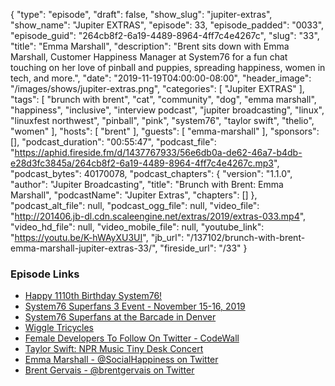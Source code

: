 {
  "type": "episode",
  "draft": false,
  "show_slug": "jupiter-extras",
  "show_name": "Jupiter EXTRAS",
  "episode": 33,
  "episode_padded": "0033",
  "episode_guid": "264cb8f2-6a19-4489-8964-4ff7c4e4267c",
  "slug": "33",
  "title": "Emma Marshall",
  "description": "Brent sits down with Emma Marshall, Customer Happiness Manager at System76 for a fun chat touching on her love of pinball and puppies, spreading happiness, women in tech, and more.",
  "date": "2019-11-19T04:00:00-08:00",
  "header_image": "/images/shows/jupiter-extras.png",
  "categories": [
    "Jupiter EXTRAS"
  ],
  "tags": [
    "brunch with brent",
    "cat",
    "community",
    "dog",
    "emma marshall",
    "happiness",
    "inclusive",
    "interview podcast",
    "jupiter broadcasting",
    "linux",
    "linuxfest northwest",
    "pinball",
    "pink",
    "system76",
    "taylor swift",
    "thelio",
    "women"
  ],
  "hosts": [
    "brent"
  ],
  "guests": [
    "emma-marshall"
  ],
  "sponsors": [],
  "podcast_duration": "00:55:47",
  "podcast_file": "https://aphid.fireside.fm/d/1437767933/56e6db0a-de62-46a7-b4db-e28d3fc3845a/264cb8f2-6a19-4489-8964-4ff7c4e4267c.mp3",
  "podcast_bytes": 40170078,
  "podcast_chapters": {
    "version": "1.1.0",
    "author": "Jupiter Broadcasting",
    "title": "Brunch with Brent: Emma Marshall",
    "podcastName": "Jupiter Extras",
    "chapters": []
  },
  "podcast_alt_file": null,
  "podcast_ogg_file": null,
  "video_file": "http://201406.jb-dl.cdn.scaleengine.net/extras/2019/extras-033.mp4",
  "video_hd_file": null,
  "video_mobile_file": null,
  "youtube_link": "https://youtu.be/K-hWAyXU3UI",
  "jb_url": "/137102/brunch-with-brent-emma-marshall-jupiter-extras-33/",
  "fireside_url": "/33"
}


### Episode Links

  * [Happy 1110th Birthday System76!](https://twitter.com/system76/status/1192631181872959488 "Happy 1110th Birthday System76!")
  * [System76 Superfans 3 Event - November 15-16, 2019](https://blog.system76.com/post/188835953849/winners-of-superfan-3-mission-to-thelio "System76 Superfans 3 Event - November 15-16, 2019")
  * [System76 Superfans at the Barcade in Denver](https://twitter.com/SocialHappiness/status/1195587664398827520 "System76 Superfans at the Barcade in Denver")
  * [Wiggle Tricycles](https://www.youtube.com/watch?v=-Op_YBlQNK8 "Wiggle Tricycles")
  * [Female Developers To Follow On Twitter - CodeWall](https://www.codewall.co.uk/female-developers-to-follow-on-twitter/ "Female Developers To Follow On Twitter - CodeWall")
  * [Taylor Swift: NPR Music Tiny Desk Concert](https://www.youtube.com/watch?v=FvVnP8G6ITs "Taylor Swift: NPR Music Tiny Desk Concert")
  * [Emma Marshall - @SocialHappiness on Twitter](https://twitter.com/SocialHappiness "Emma Marshall - @SocialHappiness on Twitter")
  * [Brent Gervais - @brentgervais on Twitter](https://twitter.com/brentgervais "Brent Gervais - @brentgervais on Twitter")


